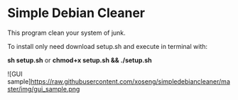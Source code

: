 # Simple Debian Cleaner

This program clean your system of junk.

To install only need download setup.sh and execute in terminal with: 

<b>sh setup.sh</b> or <b>chmod+x setup.sh && ./setup.sh</b>

![GUI sample]https://raw.githubusercontent.com/xoseng/simpledebiancleaner/master/img/gui_sample.png

